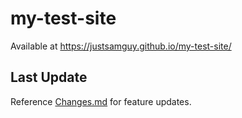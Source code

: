 # my-test-site


Available at
<a href="https://justsamguy.github.io/my-test-site/" target="_blank">https://justsamguy.github.io/my-test-site/</a>

## Last Update
<!-- Agent Output -->

Reference <a href="https://github.com/justsamguy/my-test-site/blob/main/Changes.md">Changes.md</a> for feature updates.